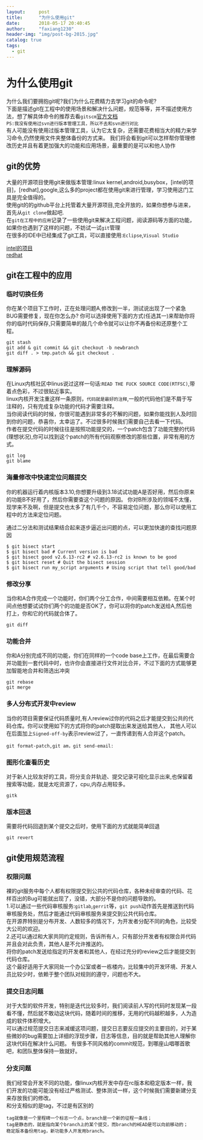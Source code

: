 ```yaml
---
layout:     post
title:      "为什么使用git"
date:       2018-05-17 20:40:45
author:     "faxiang1230"
header-img: "img/post-bg-2015.jpg"
catalog: true
tags:
  - git
---
```

# 为什么使用git
为什么我们要拥抱git呢?我们为什么花费精力去学习git的命令呢?  
下面是描述git在工程中的使用场景和解决什么问题，规范等等，并不描述使用方法，想了解具体命令的推荐去看`gitscm`[官方文档](https://git-scm.com/book/en/v2)  
`PS:我没有使用过svn进行版本管理工具，所以不去和svn进行对比`  
有人可能没有使用过版本管理工具，认为它太复杂，还需要花费相当大的精力来学习命令,仍然使用文件夹整体备份的方式来。
我们将会看到git可以怎样帮你管理修改历史并且有着更加强大的功能和应用场景，最重要的是可以和他人协作  
## git的优势
大量的开源项目使用git来做版本管理:linux kernel,android,busybox，[intel的项目]，[redhat],google,这么多的project都在使用git来进行管理，学习使用这门工具是完全值得的。  
使用git的的github平台上托管着大量开源项目,完全开放的，如果你想参与进来，首先从`git clone`做起吧.  
在`git在工程中的应用`记录了一些使用git来解决工程问题，阅读源码等方面的功能，如果你也遇到了这样的问题，不妨试一试`git`管理  
在很多的IDE中已经集成了git工具，可以直接使用:`Eclipse`,`Visual Studio`

[intel的项目](https://01.org)  
[redhat](https://redhatofficial.github.io/#!/main)
## git在工程中的应用
### 临时切换任务
你在某个项目下工作时，正在处理问题A,修改到一半，测试说出现了一个紧急BUG需要修复，现在你怎么办? 你可以选择使用下面的方式(任选其一)来帮助你将你的临时代码保存,只需要简单的敲几个命令就可以让你不再备份和还原整个工程。
```
git stash
git add & git commit && git checkout -b newbranch  
git diff . > tmp.patch && git checkout .  
```  
### 理解源码
在Linux内核社区中linus说过这样一句话:`READ THE FUCK SOURCE CODE(RTFSC)`,带着点色彩，不过很贴近事实。  
linux内核开发注重这样一条原则，`代码就是最好的注释`,一般的代码他们是不屑于写注释的，只有完成复杂功能的代码才需要注释。  
当你阅读代码的时候，你很可能遇到非常多的不解的问题，如果你能找到人及时回到你的问题，恭喜你，太幸运了。不过很多时候我们需要自己去看一下代码。  
作者在提交代码的时候往往是按照功能提交的，一个patch包含了功能完整的代码(理想状况),你可以找到这个patch的所有代码观察修改的那些位置，非常有用的方式。
```  
git log  
git blame  
```
### 海量修改中快速定位问题提交
你的机器运行着内核版本3.10,你想要升级到3.18试试功能A是否好用，然后你原来的功能B不好用了，然后你需要查这个问题的原因。
你对B所涉及的领域不太懂，现学来不及啊，但是提交也太多了有几千个，不容易定位问题，那么你可以使用工程中的方法来定位问题。  

通过二分法和测试结果结合起来逐步逼近出问题的点，可以更加快速的查找问题原因
```
$ git bisect start
$ git bisect bad # Current version is bad
$ git bisect good v2.6.13-rc2 # v2.6.13-rc2 is known to be good
$ git bisect reset # Quit the bisect session
$ git bisect run my_script arguments # Using script that tell good/bad
```
### 修改分享
当你和A合作完成一个功能时，你们两个分工合作，中间需要相互依赖。在某个时间点他想要试试你们两个的功能是否OK了，你可以将你的patch发送给A,然后他打上，你和它的代码就合体了。    
```
git diff
```  
### 功能合并
你和A分别完成不同的功能，你们在同样的一个code base上工作，在最后需要合并功能到一套代码中时，也许你会直接进行文件对比合并，不过下面的方式能够更加智能地合并和筛选出冲突
```
git rebase
git merge
```
### 多人分布式开发中review
当你的项目需要保证代码质量时,有人review过你的代码之后才能提交到公共的代码仓库。你可以使用如下的方式将你的patch提取出来发送给其他人，
其他人可以在后面加上`Signed-off-by`表示review过了，一直传递到有人合并这个patch。
```
git format-patch,git am，git send-email:  
```
### 图形化查看历史  
对于新人比较友好的工具，将分支合并轨迹、提交记录可视化显示出来,也保留着搜索等功能，就是太吃资源了，cpu,内存占用较多。    
```
gitk
```
### 版本回退
需要将代码回退到某个提交之后时，使用下面的方式就能简单回退
```
git revert
```
## git使用规范流程
### 权限问题  
裸的git服务中每个人都有权限提交到公共的代码仓库，各种未经审查的代码、花样百出的Bug可能就出现了，没错，大部分不是你的问题导致的。    
1.可以通过一些代码审核服务:`gitlab`,`gerrit`等，`git push`动作首先是推送到代码审核服务处，然后才能通过代码审核服务来提交到公共代码仓库。  
在开源界特别是分布开发、人数较多的情况下，为开发者分配不同的角色，比较受大公司的欢迎。  
2.还可以通过和大家共同约定规则，告诉所有人，只有部分开发者有权限合并代码并且会对此负责，其他人是不允许推送的。  
将你的patch发送给指定的开发者和其他人，在经过充分的review之后才能提交到代码仓库。  
这个最好适用于大家同处一个办公室或者一栋楼内，比较集中的开发环境、开发人员比较少时，依赖于整个团队对规则的遵守，问题也不大。
### 提交日志问题  
对于大型的软件开发，特别是迭代比较多时，我们阅读前人写的代码时发现某一段看不懂，然后就不敢动这块代码，随着时间的推移，无用的代码越积越多，人为造成的软件体积增大。  
可以通过规范提交日志来减缓这项问题，提交日志要反应提交的主要目的，对于某些微妙的bug需要加上详细的浮现步骤，日志等信息，目的就是帮助其他人理解你这块代码在解决什么问题。
有很多不同风格的commit规范，到哪座山唱哪首歌吧，和团队整体保持一致就好。   
### 分支问题  
我们经常会开发不同的功能，像linux内核开发中存在rc版本和稳定版本一样，我们开发的功能可能没有经过严格测试、整体测试一样，这个时候我们需要新建分支来存放我们的修改。  
和分支相似的是tag，不过是有区别的
```
tag就像是一个里程碑一个标志一个点，branch是一个新的征程一条线；
tag是静态的，就是指向某个branch上的某个提交，而branch的HEAD是可以向前移动的；
稳定版本备份用tag，新功能多人开发用branch。
```
